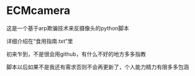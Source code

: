 # ECMcamera

这是一个基于arp欺骗技术来反摄像头的python脚本

详细介绍在“食用指南.txt”里

初来乍到，不是很会用github，有什么不好的地方多多指教

脚本以后如果不是我还有需求否则不会再更新了，个人能力精力有限多多包涵
